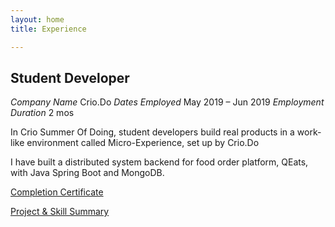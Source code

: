 ```yaml
---
layout: home
title: Experience

---
```

## Student Developer

*Company Name* Crio.Do
*Dates Employed* May 2019 – Jun 2019
*Employment Duration* 2 mos

In Crio Summer Of Doing, student developers build real products in a work-like environment called Micro-Experience, set up by Crio.Do 

I have built a distributed system backend for food order platform, QEats, with Java Spring Boot and MongoDB. 

[Completion Certificate](https://www.slideshare.net/slideshow/embed_code/key/1LcS4JYmAXrhiT)

[Project & Skill Summary](https://criodo.github.io/csod-2019-narayanshivansh49/#CSOD)